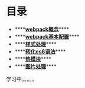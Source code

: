 # 目录

* \*\*\*\*[**webpack概念**](shen-me-shi-webpack-wei-shen-me-shi-yong-ta.md)\*\*\*\*
* \*\*\*\*[**webpack基本配置**](ji-ben-pei-zhi.md)\*\*\*\*
* \*\*\*\*[**样式处理**](yang-shi-chu-li.md)\*\*\*\*
* \*\*\*\*[**转化es6语法**](zhuan-hua-es6-yu-fa.md)\*\*\*\*
* \*\*\*\*[**热模块**](re-mo-kuai.md)\*\*\*\*
* \*\*\*\*[**图片处理**](tu-pian-chu-li.md)\*\*\*\*

学习中。。。。。

